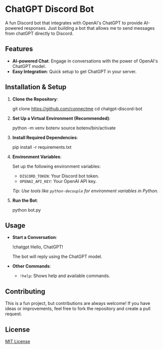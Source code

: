 
# ChatGPT Discord Bot

A fun Discord bot that integrates with OpenAI's ChatGPT to provide AI-powered responses. Just building a bot that allows me to send messages from chatGPT directly to Discord.



## Features

- **AI-powered Chat**: Engage in conversations with the power of OpenAI's ChatGPT model.
- **Easy Integration**: Quick setup to get ChatGPT in your server.

## Installation & Setup

1. **Clone the Repository**:

    
    git clone https://github.com/connectme
    cd chatgpt-discord-bot
    

2. **Set Up a Virtual Environment (Recommended)**:


    python -m venv botenv
    source botenv/bin/activate
    

3. **Install Required Dependencies**:


    pip install -r requirements.txt
    

4. **Environment Variables**:
    
    Set up the following environment variables:

    - `DISCORD_TOKEN`: Your Discord bot token.
    - `OPENAI_API_KEY`: Your OpenAI API key.

    *Tip: Use tools like `python-decouple` for environment variables in Python.*

5. **Run the Bot**:


    python bot.py
    

## Usage

- **Start a Conversation**:

  
    !chatgpt Hello, ChatGPT!
    

    The bot will reply using the ChatGPT model.

- **Other Commands**:

    - `!help`: Shows help and available commands.

## Contributing

This is a fun project, but contributions are always welcome! If you have ideas or improvements, feel free to fork the repository and create a pull request.

## License

[MIT License](LICENSE)

